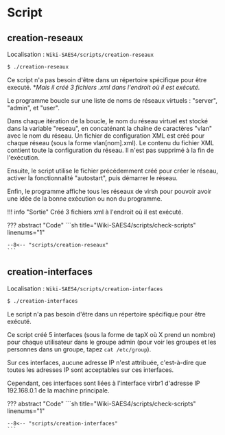 # Script

## creation-reseaux

Localisation : `Wiki-SAES4/scripts/creation-reseaux`

``` sh
$ ./creation-reseaux 
```

Ce script n'a pas besoin d'être dans un répertoire spécifique pour être executé.
**Mais il créé 3 fichiers *.xml dans l'endroit où il est exécuté.**

Le programme boucle sur une liste de noms de réseaux virtuels : "server", "admin", et "user".

Dans chaque itération de la boucle, le nom du réseau virtuel est stocké dans la variable "reseau", en concaténant la chaîne de caractères "vlan" avec le nom du réseau. Un fichier de configuration XML est créé pour chaque réseau (sous la forme vlan[nom].xml). Le contenu du fichier XML contient toute la configuration du réseau. Il n'est pas supprimé à la fin de l'exécution.

Ensuite, le script utilise le fichier précédemment créé pour créer le réseau, activer la fonctionnalité "autostart", puis démarrer le réseau.

Enfin, le programme affiche tous les réseaux de virsh pour pouvoir avoir une idée de la bonne exécution ou non du programme.


!!! info "Sortie"
    Créé 3 fichiers xml à l'endroit où il est exécuté.

??? abstract "Code"
    ```sh title="Wiki-SAES4/scripts/check-scripts" linenums="1"
    
    --8<-- "scripts/creation-reseaux"
    ```

## creation-interfaces

Localisation : `Wiki-SAES4/scripts/creation-interfaces`

``` sh
$ ./creation-interfaces
```

Le script n'a pas besoin d'être dans un répertoire spécifique pour être exécuté.

Ce script créé 5 interfaces (sous la forme de tapX où X prend un nombre) pour chaque utilisateur dans le groupe admin (pour voir les groupes et les personnes dans un groupe, tapez `cat /etc/group`).

Sur ces interfaces, aucune adresse IP n'est attribuée, c'est-à-dire que toutes les adresses IP sont acceptables sur ces interfaces.

Cependant, ces interfaces sont liées à l'interface virbr1 d'adresse IP 192.168.0.1 de la machine principale.

??? abstract "Code"
    ```sh title="Wiki-SAES4/scripts/check-scripts" linenums="1"
    
    --8<-- "scripts/creation-interfaces"
    ```
